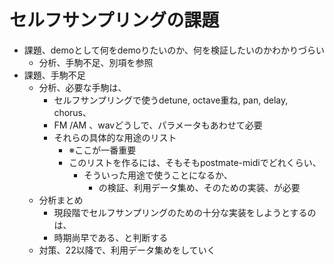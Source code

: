 
# セルフサンプリングの課題
- 課題、demoとして何をdemoりたいのか、何を検証したいのかわかりづらい
  - 分析、手駒不足、別項を参照
- 課題、手駒不足
  - 分析、必要な手駒は、
    - セルフサンプリングで使うdetune, octave重ね, pan, delay, chorus、
    - FM /AM 、wavどうしで、パラメータもあわせて必要
    - それらの具体的な用途のリスト
      - ※ここが一番重要
      - このリストを作るには、そもそもpostmate-midiでどれくらい、
        - そういった用途で使うことになるか、
          - の検証、利用データ集め、そのための実装、が必要
  - 分析まとめ
    - 現段階でセルフサンプリングのための十分な実装をしようとするのは、
    - 時期尚早である、と判断する
  - 対策、22以降で、利用データ集めをしていく
